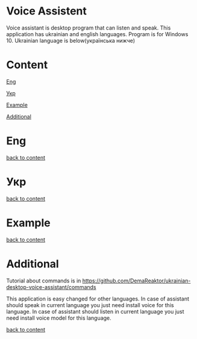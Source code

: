 # Voice Assistent
Voice assistant is desktop program that can listen and speak. This application has ukrainian and english languages.
Program is for Windows 10.
Ukrainian language is below(українська нижче)
# Content
[Eng](#Eng)

[Укр](#Укр)

[Example](#Example)

[Additional](#Additional)
# Eng

[back to content](#Content)
# Укр

[back to content](#Content)

# Example

[back to content](#Content)

# Additional

Tutorial about commands is in https://github.com/DemaReaktor/ukrainian-desktop-voice-assistant/commands

This application is easy changed for other languages. In case of assistant should speak in current language you just need install voice for this language. In case of assistant should listen in current language you just need install voice model for this language.

[back to content](#Content)